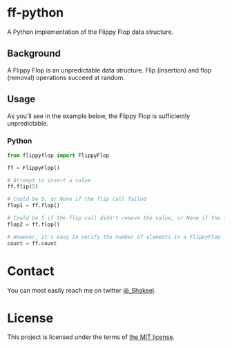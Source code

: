 # ff-python
A Python implementation of the Flippy Flop data structure. 

## Background

A Flippy Flop is an unpredictable data structure.
Flip (insertion) and flop (removal) operations succeed at random.

## Usage

As you'll see in the example below, the Flippy Flop is sufficiently unpredictable.

### Python

```python
from flippyflop import FlippyFlop

ff = FlippyFlop()

# Attempt to insert a value
ff.flip(5)

# Could be 5, or None if the flip call failed
flop1 = ff.flop()

# Could be 5 if the flop call didn't remove the value, or None if the flip call failed
flop2 = ff.flop()

# However, it's easy to verify the number of elements in a FlippyFlop
count = ff.count
```

# Contact

You can most easily reach me on twitter [@_Shakeel](http://twitter.com/_Shakeel).

# License

This project is licensed under the terms of [the MIT license](LICENSE).